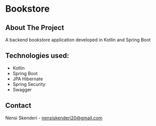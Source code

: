 # Bookstore

## About The Project

A backend bookstore application developed in Kotlin and Spring Boot

## Technologies used: 

  * Kotlin
  * Spring Boot
  * JPA Hibernate
  * Spring Security
  * Swagger

## Contact 
Nensi Skenderi - nensiskenderi20@gmail.com

  
